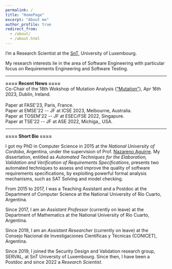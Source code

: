 ```yaml
---
permalink: /
title: "HomePage"
excerpt: "About me"
author_profile: true
redirect_from: 
  - /about/
  - /about.html
---
```


I’m a Research Scientist at the [SnT](https://wwwfr.uni.lu/snt), University of Luxembourg. 

My research interests lie in the area of Software Engineering with particular focus on Requirements Engineering and Software Testing. 

---------------------------------------------------------------------------------------------------------------------------------------------------------

**==== Recent News ====**<br/>
Co-Chair of the 18th Wokshop of Mutation Analysis (["Mutation"](https://conf.researchr.org/home/icst-2023/mutation-2023)), Apr 16th 2023, Dublin, Ireland.<br/>
<br/>
Paper at FASE'23, Paris, France.<br/>
Paper at EMSE'22 -- JF at ICSE 2023, Melbourne, Australia.<br/>
Paper at TOSEM'22 -- JF at ESEC/FSE 2022, Singapure.<br/>
Paper at TSE'22 -- JF at ASE 2022, Michiga,, USA.<br/>

---------------------------------------------------------------------------------------------------------------------------------------------------------

**==== Short Bio ====**<br/>

I got my PhD in Computer Science in 2015 at the *National University of Cordoba*, Argentina, under the supervision of Prof. [Nazareno Aguirre](http://dc.exa.unrc.edu.ar/staff/naguirre/). 
My dissertation, entitled as *Automated Techniques for the Elaboration, Validation and Verification of Requirements Specifications*, presents two automated techniques to assess and improve the quality of software requirements specifications, by exploiting powerful formal analysis mechanisms, such as SAT Solving and model checking. 

From 2015 to 2017, I was a Teaching Assistant and a Postdoc at the Department of Computer Science at the National University of Río Cuarto, Argentina. 

Since 2017, I am an *Assistant Professor* (currently on leave) at the Department of Mathematics at the National University of Río Cuarto, Argentina. 

Since 2019, I am an *Assistant Researcher* (currently on leave) at the Consejo Nacional de Investigaciones Científicas y Técnicas (CONICET), Argentina.

Since 2019, I joined the Security Design and Validation research group, SERVAL, at SnT University of Luxembourg. Since then, I have been a Postdoc and since 2022 a *Research Scientist*.